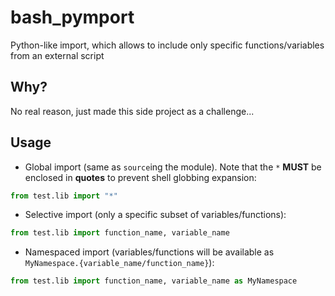 # bash_pymport
Python-like import, which allows to include only specific functions/variables from an external script

## Why?
No real reason, just made this side project as a challenge... 

## Usage
- Global import (same as `source`ing the module). Note that the `*` **MUST** be enclosed in **quotes** to prevent shell globbing expansion:
```Python
from test.lib import "*"
```

- Selective import (only a specific subset of variables/functions):
```Python
from test.lib import function_name, variable_name
```

- Namespaced import (variables/functions will be available as `MyNamespace.{variable_name/function_name}`):
```Python
from test.lib import function_name, variable_name as MyNamespace
```
